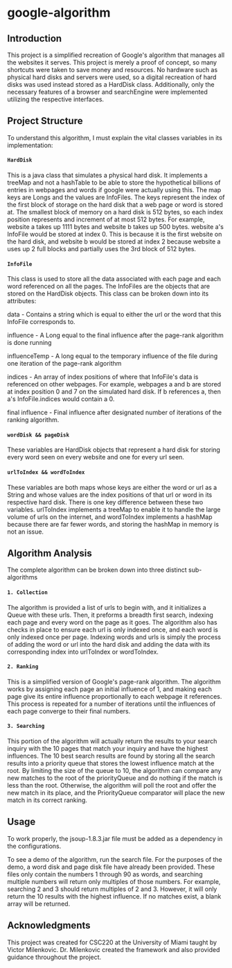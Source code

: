 # google-algorithm

## Introduction

This project is a simplified recreation of Google's algorithm that manages all the websites it serves.
This project is merely a proof of concept, so many shortcuts were taken to save money and resources.
No hardware such as physical hard disks and servers were used,
so a digital recreation of hard disks was used instead stored as a HardDisk class.
Additionally,
only the necessary features of a browser and searchEngine were implemented utilizing the respective interfaces.

## Project Structure

To understand this algorithm, I must explain the vital classes variables in its implementation:

#### `HardDisk`

This is a java class that simulates a physical hard disk.
It implements a treeMap and not a hashTable to be able to store the hypothetical billions of entries in webpages
and words if google were actually using this.
The map keys are Longs and the values are InfoFiles.
The keys represent the index of the first block of storage on the hard disk that a web page or word is stored at.
The smallest block of memory on a hard disk is 512 bytes,
so each index position represents and increment of at most 512 bytes.
For example, website a takes up 1111 bytes and website b takes up 500 bytes.
website a's InfoFile would be stored at index 0. This is because it is the first website on the hard disk,
and website b would be stored at index 2 because website a uses up 2 full blocks
and partially uses the 3rd block of 512 bytes.

#### `InfoFile`

This class is used to store all the data associated with each page and each word referenced on all the pages. The InfoFiles are the objects that are stored on the HardDisk objects. This class can be broken down into its attributes:

data - Contains a string which is equal to either the url or the word that this InfoFile corresponds to.

influence - A Long equal to the final influence after the page-rank algorithm is done running

influenceTemp - A long equal to the temporary influence of the file during one iteration of the page-rank algorithm

indices - An array of index positions of where that InfoFile's data is referenced on other webpages.
For example, webpages a and b are stored at index position 0 and 7 on the simulated hard disk.
If b references a, then a's InfoFile.indices would contain a 0.

final influence - Final influence after designated number of iterations of the ranking algorithm.

#### `wordDisk && pageDisk`

These variables are HardDisk objects that represent a hard disk for storing every word seen on every website and one for every url seen.

#### `urlToIndex && wordToIndex`

These variables are both maps whose keys are either the word or url as a String
and whose values are the index positions of that url or word in its respective hard disk.
There is one key difference between these two variables.
urlToIndex implements a treeMap to enable it to handle the large volume of urls on the internet, 
and wordToIndex implements a hashMap because there are far fewer words, and storing the hashMap in memory is not an issue.

## Algorithm Analysis

The complete algorithm can be broken down into three distinct sub-algorithms

#### `1. Collection`

The algorithm is provided a list of urls to begin with, and it initializes a Queue with these urls.
Then, it preforms a breadth first search, indexing each page and every word on the page as it goes.
The algorithm also has checks in place to ensure each url is only indexed once,
and each word is only indexed once per page.
Indexing words and urls is simply the process of adding the word or url into the hard disk
and adding the data with its corresponding index into urlToIndex or wordToIndex.

#### `2. Ranking`

This is a simplified version of Google's page-rank algorithm.
The algorithm works by assigning each page an initial influence of 1,
and making each page give its entire influence proportionally to each webpage it references.
This process is repeated for a number of iterations until the influences of each page converge to their final numbers. 

#### `3. Searching`

This portion of the algorithm will actually return the results to your search inquiry with the 10 pages
that match your inquiry and have the highest influences.
The 10 best search results are found
by storing all the search results into a priority queue that stores the lowest influence match at the root.
By limiting the size of the queue to 10,
the algorithm can compare any new matches to the root of the priorityQueue
and do nothing if the match is less than the root.
Otherwise, the algorithm will poll the root and offer the new match in its place,
and the PriorityQueue comparator will place the new match in its correct ranking. 

## Usage

To work properly, the jsoup-1.8.3.jar file must be added as a dependency in the configurations. 

To see a demo of the algorithm, run the search file. For the purposes of the demo, a word disk and page disk file have already been provided. These files only contain the numbers 1 through 90 as words, and searching multiple numbers will return only multiples of those numbers. For example, searching 2 and 3 should return multiples of 2 and 3. However, it will only return the 10 results with the highest influence. If no matches exist, a blank array will be returned.

## Acknowledgments

This project was created for CSC220 at the University of Miami taught by Victor Milenkovic. Dr. Milenkovic created the framework and also provided guidance throughout the project. 

